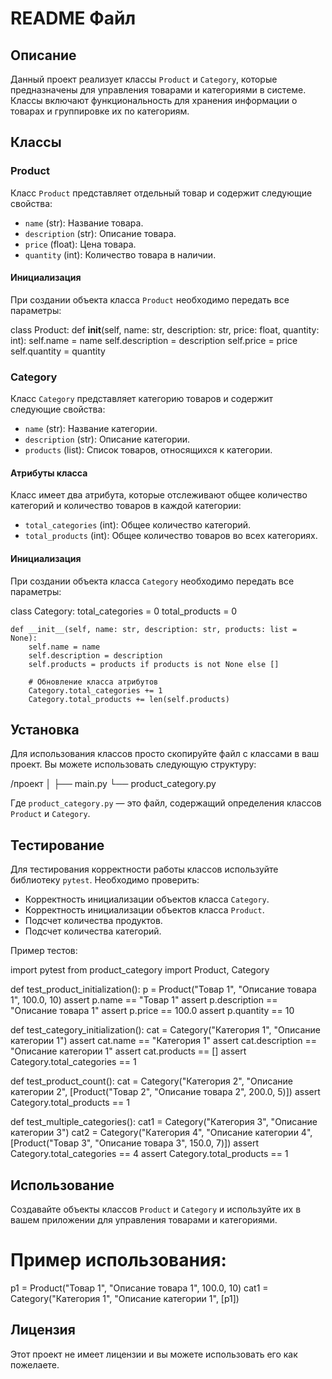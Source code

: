 # README Файл

## Описание

Данный проект реализует классы `Product` и `Category`, которые предназначены для управления товарами и категориями в системе. Классы включают функциональность для хранения информации о товарах и группировке их по категориям.

## Классы

### Product

Класс `Product` представляет отдельный товар и содержит следующие свойства:

- `name` (str): Название товара.
- `description` (str): Описание товара.
- `price` (float): Цена товара.
- `quantity` (int): Количество товара в наличии.

#### Инициализация
При создании объекта класса `Product` необходимо передать все параметры:

class Product:
    def __init__(self, name: str, description: str, price: float, quantity: int):
        self.name = name
        self.description = description
        self.price = price
        self.quantity = quantity


### Category

Класс `Category` представляет категорию товаров и содержит следующие свойства:

- `name` (str): Название категории.
- `description` (str): Описание категории.
- `products` (list): Список товаров, относящихся к категории.

#### Атрибуты класса
Класс имеет два атрибута, которые отслеживают общее количество категорий и количество товаров в каждой категории:

- `total_categories` (int): Общее количество категорий.
- `total_products` (int): Общее количество товаров во всех категориях.

#### Инициализация
При создании объекта класса `Category` необходимо передать все параметры:

class Category:
    total_categories = 0
    total_products = 0

    def __init__(self, name: str, description: str, products: list = None):
        self.name = name
        self.description = description
        self.products = products if products is not None else []

        # Обновление класса атрибутов
        Category.total_categories += 1
        Category.total_products += len(self.products)


## Установка

Для использования классов просто скопируйте файл с классами в ваш проект. Вы можете использовать следующую структуру:

/проект
│
├── main.py
└── product_category.py 


Где `product_category.py` — это файл, содержащий определения классов `Product` и `Category`.

## Тестирование

Для тестирования корректности работы классов используйте библиотеку `pytest`. Необходимо проверить:

- Корректность инициализации объектов класса `Category`.
- Корректность инициализации объектов класса `Product`.
- Подсчет количества продуктов.
- Подсчет количества категорий.

Пример тестов:

import pytest
from product_category import Product, Category

def test_product_initialization():
    p = Product("Товар 1", "Описание товара 1", 100.0, 10)
    assert p.name == "Товар 1"
    assert p.description == "Описание товара 1"
    assert p.price == 100.0
    assert p.quantity == 10

def test_category_initialization():
    cat = Category("Категория 1", "Описание категории 1")
    assert cat.name == "Категория 1"
    assert cat.description == "Описание категории 1"
    assert cat.products == []
    assert Category.total_categories == 1

def test_product_count():
    cat = Category("Категория 2", "Описание категории 2", [Product("Товар 2", "Описание товара 2", 200.0, 5)])
    assert Category.total_products == 1

def test_multiple_categories():
    cat1 = Category("Категория 3", "Описание категории 3")
    cat2 = Category("Категория 4", "Описание категории 4", [Product("Товар 3", "Описание товара 3", 150.0, 7)])
    assert Category.total_categories == 4
    assert Category.total_products == 1


## Использование

Создавайте объекты классов `Product` и `Category` и используйте их в вашем приложении для управления товарами и категориями. 

# Пример использования:
p1 = Product("Товар 1", "Описание товара 1", 100.0, 10)
cat1 = Category("Категория 1", "Описание категории 1", [p1])


## Лицензия

Этот проект не имеет лицензии и вы можете использовать его как пожелаете.